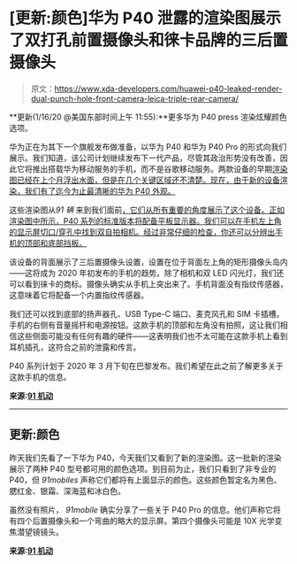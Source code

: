 # [更新:颜色]华为 P40 泄露的渲染图展示了双打孔前置摄像头和徕卡品牌的三后置摄像头

> 原文：<https://www.xda-developers.com/huawei-p40-leaked-render-dual-punch-hole-front-camera-leica-triple-rear-camera/>

**更新(1/16/20 @美国东部时间上午 11:55):**更多华为 P40 press 渲染炫耀颜色选项。

华为正在为其下一个旗舰发布做准备，以华为 P40 和华为 P40 Pro 的形式向我们展示。我们知道，该公司计划继续发布下一代产品，尽管其政治形势没有改善，因此它将推出搭载华为移动服务的手机，而不是谷歌移动服务。两款设备的早期[渲染图已经在上个月浮出水面，但是在几个关键区域还不清楚。现在，由于新的设备渲染，我们有了迄今为止最清晰的华为 P40 外观。](https://www.xda-developers.com/huawei-p40-p40-pro-renders/)

这些渲染图从*91 辆* 来到我们面前[，它们从所有重要的角度展示了这个设备。正如渲染图中所示，P40 系列的标准版本将配备平板显示器。我们可以在手机左上角的显示屏切口/穿孔中找到双自拍相机。经过非常仔细的检查，你还可以分辨出手机的顶部和底部挡板。](https://www.91mobiles.com/hub/huawei-p40-render-dual-selfie-leica-triple-rear-cameras-punch-hole-display-exclusive/)

该设备的背面展示了三后置摄像头设置，设置在位于背面左上角的矩形摄像头岛内——这将成为 2020 年初发布的手机的趋势。除了相机和双 LED 闪光灯，我们还可以看到徕卡的商标。摄像头确实从手机上突出来了。手机背面没有指纹传感器，这意味着它将配备一个内置指纹传感器。

我们还可以找到底部的扬声器孔、USB Type-C 端口、麦克风孔和 SIM 卡插槽。手机的右侧有音量摇杆和电源按钮。这款手机的顶部和左角没有拍照，这让我们相信这些侧面可能没有任何有趣的硬件——这表明我们也不太可能在这款手机上看到耳机插孔，这符合之前的泄露和传言。

P40 系列计划于 2020 年 3 月下旬在巴黎发布。我们希望在此之前了解更多关于这款手机的信息。

**来源:[91 机动](https://www.91mobiles.com/hub/huawei-p40-render-dual-selfie-leica-triple-rear-cameras-punch-hole-display-exclusive/)**

* * *

## 更新:颜色

昨天我们先看了一下华为 P40，今天我们又看到了新的渲染图。这一批新的渲染展示了两种 P40 型号都可用的颜色选项。到目前为止，我们只看到了非专业的 P40，但 *91mobiles* 声称它们都将有上面显示的颜色。这些颜色暂定名为黑色、腮红金、银霜、深海蓝和冰白色。

虽然没有照片， *91mobile* 确实分享了一些关于 P40 Pro 的信息。他们声称它将有四个后置摄像头和一个弯曲的略大的显示屏。第四个摄像头可能是 10X 光学变焦潜望镜镜头。

**来源:[91 机动](https://www.91mobiles.com/hub/huawei-p40-pro-colours-design-renders-exclusive)**